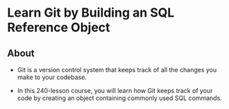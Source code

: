 # Learn Git by Building an SQL Reference Object

## About

- Git is a version control system that keeps track of all the changes you make to your codebase.

- In this 240-lesson course, you will learn how Git keeps track of your code by creating an object containing commonly used SQL commands.
